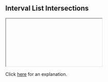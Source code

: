 ##  Interval List Intersections 

<iframe></iframe>

Click [here](Explanation.md) for an explanation.

